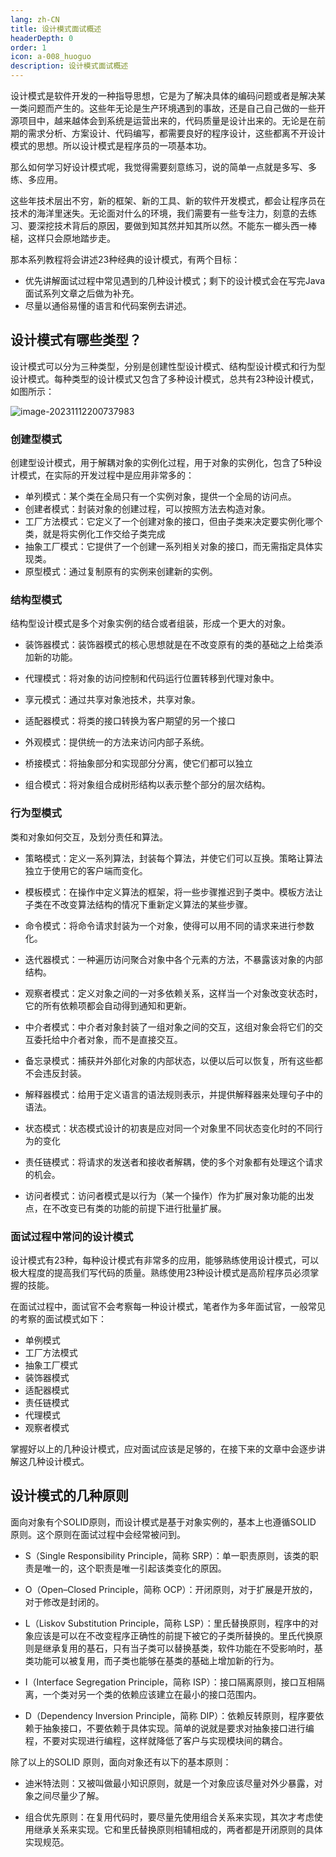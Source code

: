 ```yaml
---
lang: zh-CN
title: 设计模式面试概述
headerDepth: 0
order: 1
icon: a-008_huoguo
description: 设计模式面试概述
---
```



设计模式是软件开发的一种指导思想，它是为了解决具体的编码问题或者是解决某一类问题而产生的。这些年无论是生产环境遇到的事故，还是自己自己做的一些开源项目中，越来越体会到系统是运营出来的，代码质量是设计出来的。无论是在前期的需求分析、方案设计、代码编写，都需要良好的程序设计，这些都离不开设计模式的思想。所以设计模式是程序员的一项基本功。

那么如何学习好设计模式呢，我觉得需要刻意练习，说的简单一点就是多写、多练、多应用。

这些年技术层出不穷，新的框架、新的工具、新的软件开发模式，都会让程序员在技术的海洋里迷失。无论面对什么的环境，我们需要有一些专注力，刻意的去练习、要深挖技术背后的原因，要做到知其然并知其所以然。不能东一榔头西一棒槌，这样只会原地踏步走。

那本系列教程将会讲述23种经典的设计模式，有两个目标：

- 优先讲解面试过程中常见遇到的几种设计模式；剩下的设计模式会在写完Java面试系列文章之后做为补充。
- 尽量以通俗易懂的语言和代码案例去讲述。



## 设计模式有哪些类型？

设计模式可以分为三种类型，分别是创建性型设计模式、结构型设计模式和行为型设计模式。每种类型的设计模式又包含了多种设计模式，总共有23种设计模式，如图所示：

![image-20231112200737983](https://static.javajike.com/img/2023/11/12/image-20231112200737983.png)



### 创建型模式

创建型设计模式，用于解耦对象的实例化过程，用于对象的实例化，包含了5种设计模式，在实际的开发过程中是应用非常多的：

- 单列模式：某个类在全局只有一个实例对象，提供一个全局的访问点。
- 创建者模式：封装对象的创建过程，可以按照方法去构造对象。
- 工厂方法模式：它定义了一个创建对象的接口，但由子类来决定要实例化哪个类，就是将实例化工作交给子类完成
- 抽象工厂模式：它提供了一个创建一系列相关对象的接口，而无需指定具体实现类。
- 原型模式：通过复制原有的实例来创建新的实例。

### 结构型模式

结构型设计模式是多个对象实例的结合或者组装，形成一个更大的对象。

- 装饰器模式：装饰器模式的核心思想就是在不改变原有的类的基础之上给类添加新的功能。

- 代理模式：将对象的访问控制和代码运行位置转移到代理对象中。

- 享元模式：通过共享对象池技术，共享对象。

- 适配器模式：将类的接口转换为客户期望的另一个接口

- 外观模式：提供统一的方法来访问内部子系统。

- 桥接模式：将抽象部分和实现部分分离，使它们都可以独立

- 组合模式：将对象组合成树形结构以表示整个部分的层次结构。

### 行为型模式

类和对象如何交互，及划分责任和算法。

- 策略模式：定义一系列算法，封装每个算法，并使它们可以互换。策略让算法独立于使用它的客户端而变化。

- 模板模式：在操作中定义算法的框架，将一些步骤推迟到子类中。模板方法让子类在不改变算法结构的情况下重新定义算法的某些步骤。

- 命令模式：将命令请求封装为一个对象，使得可以用不同的请求来进行参数化。

- 迭代器模式：一种遍历访问聚合对象中各个元素的方法，不暴露该对象的内部结构。

- 观察者模式：定义对象之间的一对多依赖关系，这样当一个对象改变状态时，它的所有依赖项都会自动得到通知和更新。

- 中介者模式：中介者对象封装了一组对象之间的交互，这组对象会将它们的交互委托给中介者对象，而不是直接交互。

- 备忘录模式：捕获并外部化对象的内部状态，以便以后可以恢复，所有这些都不会违反封装。

- 解释器模式：给用于定义语言的语法规则表示，并提供解释器来处理句子中的语法。

- 状态模式：状态模式设计的初衷是应对同一个对象里不同状态变化时的不同行为的变化

- 责任链模式：将请求的发送者和接收者解耦，使的多个对象都有处理这个请求的机会。

- 访问者模式：访问者模式是以行为（某一个操作）作为扩展对象功能的出发点，在不改变已有类的功能的前提下进行批量扩展。

### 面试过程中常问的设计模式

设计模式有23种，每种设计模式有非常多的应用，能够熟练使用设计模式，可以极大程度的提高我们写代码的质量。熟练使用23种设计模式是高阶程序员必须掌握的技能。

在面试过程中，面试官不会考察每一种设计模式，笔者作为多年面试官，一般常见的考察的面试模式如下：

- 单例模式
- 工厂方法模式
- 抽象工厂模式
- 装饰器模式
- 适配器模式
- 责任链模式
- 代理模式
- 观察者模式

掌握好以上的几种设计模式，应对面试应该是足够的，在接下来的文章中会逐步讲解这几种设计模式。



## 设计模式的几种原则

面向对象有个SOLID原则，而设计模式是基于对象实例的，基本上也遵循SOLID 原则。这个原则在面试过程中会经常被问到。

- S（Single Responsibility Principle，简称 SRP）：单一职责原则，该类的职责是唯一的，这个职责是唯一引起该类变化的原因。

- O（Open–Closed Principle，简称 OCP）：开闭原则，对于扩展是开放的，对于修改是封闭的。

- L（Liskov Substitution Principle，简称 LSP）：里氏替换原则，程序中的对象应该是可以在不改变程序正确性的前提下被它的子类所替换的。里氏代换原则是继承复用的基石，只有当子类可以替换基类，软件功能在不受影响时，基类功能可以被复用，而子类也能够在基类的基础上增加新的行为。

- I（Interface Segregation Principle，简称 ISP）：接口隔离原则，接口互相隔离，一个类对另一个类的依赖应该建立在最小的接口范围内。

- D（Dependency Inversion Principle，简称 DIP）：依赖反转原则，程序要依赖于抽象接口，不要依赖于具体实现。简单的说就是要求对抽象接口进行编程，不要对实现进行编程，这样就降低了客户与实现模块间的耦合。

除了以上的SOLID 原则，面向对象还有以下的基本原则：

- 迪米特法则：又被叫做最小知识原则，就是一个对象应该尽量对外少暴露，对象之间尽量少了解。

- 组合优先原则：在复用代码时，要尽量先使用组合关系来实现，其次才考虑使用继承关系来实现。它和里氏替换原则相辅相成的，两者都是开闭原则的具体实现规范。

  



